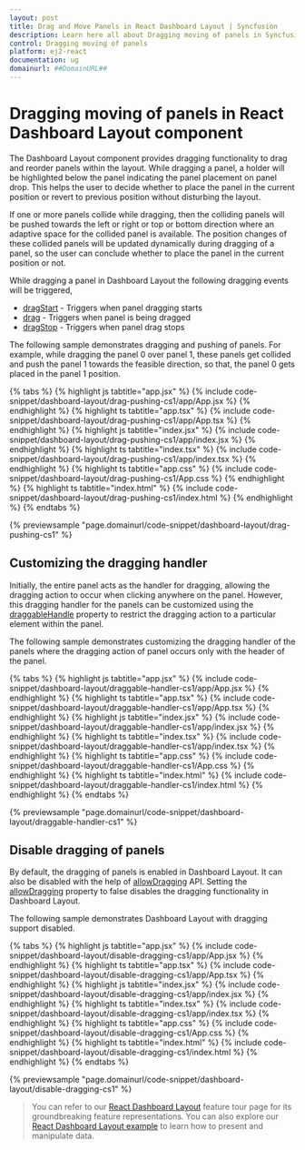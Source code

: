 ```yaml
---
layout: post
title: Drag and Move Panels in React Dashboard Layout | Syncfusion
description: Learn here all about Dragging moving of panels in Syncfusion React Dashboard Layout  component of Syncfusion Essential JS 2 and more.
control: Dragging moving of panels 
platform: ej2-react
documentation: ug
domainurl: ##DomainURL##
---
```


# Dragging moving of panels in React Dashboard Layout  component

The Dashboard Layout component provides dragging functionality to drag and reorder panels within the layout. While dragging a panel, a holder will be highlighted below the panel indicating the panel placement on panel drop. This helps the user to decide whether to place the panel in the current position or revert to previous position without disturbing the layout.

If one or more panels collide while dragging, then the colliding panels will be pushed towards the left or right or top or bottom direction where an adaptive space for the collided panel is available. The position changes of these collided panels will be updated dynamically during dragging of a panel, so the user can conclude whether to place the panel in the current position or not.

While dragging a panel in Dashboard Layout  the following dragging events will be triggered,
* [dragStart](https://ej2.syncfusion.com/react/documentation/api/dashboard-layout/#dragstart) - Triggers when panel dragging starts
* [drag](https://ej2.syncfusion.com/react/documentation/api/dashboard-layout/#drag) - Triggers when panel is being dragged
* [dragStop](https://ej2.syncfusion.com/react/documentation/api/dashboard-layout/#dragstop) - Triggers when panel drag stops

The following sample demonstrates dragging and pushing of panels. For example, while dragging the panel 0 over panel 1, these panels get collided and push the panel 1 towards the feasible direction, so that, the panel 0 gets placed in the panel 1 position.

{% tabs %}
{% highlight js tabtitle="app.jsx" %}
{% include code-snippet/dashboard-layout/drag-pushing-cs1/app/App.jsx %}
{% endhighlight %}
{% highlight ts tabtitle="app.tsx" %}
{% include code-snippet/dashboard-layout/drag-pushing-cs1/app/App.tsx %}
{% endhighlight %}
{% highlight js tabtitle="index.jsx" %}
{% include code-snippet/dashboard-layout/drag-pushing-cs1/app/index.jsx %}
{% endhighlight %}
{% highlight ts tabtitle="index.tsx" %}
{% include code-snippet/dashboard-layout/drag-pushing-cs1/app/index.tsx %}
{% endhighlight %}
{% highlight ts tabtitle="app.css" %}
{% include code-snippet/dashboard-layout/drag-pushing-cs1/App.css %}
{% endhighlight %}
{% highlight ts tabtitle="index.html" %}
{% include code-snippet/dashboard-layout/drag-pushing-cs1/index.html %}
{% endhighlight %}
{% endtabs %}

 {% previewsample "page.domainurl/code-snippet/dashboard-layout/drag-pushing-cs1" %}

## Customizing the dragging handler

Initially, the entire panel acts as the handler for dragging, allowing the dragging action to occur when clicking anywhere on the panel. However, this dragging handler for the panels can be customized using the [draggableHandle](https://ej2.syncfusion.com/react/documentation/api/dashboard-layout/#draggablehandle) property to restrict the dragging action to a particular element within the panel.

The following sample demonstrates customizing the dragging handler of the panels where the dragging action of panel occurs only with the header of the panel.

{% tabs %}
{% highlight js tabtitle="app.jsx" %}
{% include code-snippet/dashboard-layout/draggable-handler-cs1/app/App.jsx %}
{% endhighlight %}
{% highlight ts tabtitle="app.tsx" %}
{% include code-snippet/dashboard-layout/draggable-handler-cs1/app/App.tsx %}
{% endhighlight %}
{% highlight js tabtitle="index.jsx" %}
{% include code-snippet/dashboard-layout/draggable-handler-cs1/app/index.jsx %}
{% endhighlight %}
{% highlight ts tabtitle="index.tsx" %}
{% include code-snippet/dashboard-layout/draggable-handler-cs1/app/index.tsx %}
{% endhighlight %}
{% highlight ts tabtitle="app.css" %}
{% include code-snippet/dashboard-layout/draggable-handler-cs1/App.css %}
{% endhighlight %}
{% highlight ts tabtitle="index.html" %}
{% include code-snippet/dashboard-layout/draggable-handler-cs1/index.html %}
{% endhighlight %}
{% endtabs %}

 {% previewsample "page.domainurl/code-snippet/dashboard-layout/draggable-handler-cs1" %}

## Disable dragging of panels

By default, the dragging of panels is enabled in Dashboard Layout. It can also be disabled with the help of [allowDragging](https://ej2.syncfusion.com/react/documentation/api/dashboard-layout/#allowdragging) API. Setting the [allowDragging](https://ej2.syncfusion.com/react/documentation/api/dashboard-layout/#allowdragging) property to false disables the dragging functionality in Dashboard Layout.

The following sample demonstrates Dashboard Layout with dragging support disabled.

{% tabs %}
{% highlight js tabtitle="app.jsx" %}
{% include code-snippet/dashboard-layout/disable-dragging-cs1/app/App.jsx %}
{% endhighlight %}
{% highlight ts tabtitle="app.tsx" %}
{% include code-snippet/dashboard-layout/disable-dragging-cs1/app/App.tsx %}
{% endhighlight %}
{% highlight js tabtitle="index.jsx" %}
{% include code-snippet/dashboard-layout/disable-dragging-cs1/app/index.jsx %}
{% endhighlight %}
{% highlight ts tabtitle="index.tsx" %}
{% include code-snippet/dashboard-layout/disable-dragging-cs1/app/index.tsx %}
{% endhighlight %}
{% highlight ts tabtitle="app.css" %}
{% include code-snippet/dashboard-layout/disable-dragging-cs1/App.css %}
{% endhighlight %}
{% highlight ts tabtitle="index.html" %}
{% include code-snippet/dashboard-layout/disable-dragging-cs1/index.html %}
{% endhighlight %}
{% endtabs %}

 {% previewsample "page.domainurl/code-snippet/dashboard-layout/disable-dragging-cs1" %}

> You can refer to our [React Dashboard Layout](https://www.syncfusion.com/react-ui-components/react-dashboard-layout) feature tour page for its groundbreaking feature representations. You can also explore our [React Dashboard Layout example](https://ej2.syncfusion.com/react/demos/#/material/dashboard-layout/default) to learn how to present and manipulate data.